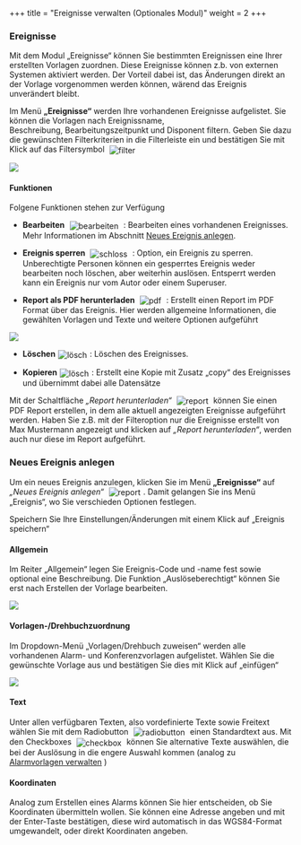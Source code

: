 +++
title = "Ereignisse verwalten (Optionales Modul)"
weight = 2
+++

### Ereignisse

Mit dem Modul „Ereignisse“ können Sie bestimmten Ereignissen eine Ihrer erstellten Vorlagen zuordnen. Diese Ereignisse können z.b. von 
externen Systemen aktiviert werden. Der Vorteil dabei ist, das Änderungen direkt an der Vorlage vorgenommen werden können, wärend das
Ereignis unverändert bleibt.


Im Menü **„Ereignisse“** werden Ihre vorhandenen Ereignisse aufgelistet. Sie können die Vorlagen nach Ereignissname,  
Beschreibung, Bearbeitungszeitpunkt und Disponent filtern. Geben Sie dazu die gewünschten Filterkriterien in die Filterleiste ein 
und bestätigen Sie mit Klick auf das Filtersymbol 
<img src="/img/filtersymbol.png" alt="filter" style='vertical-align:middle;display:inline;margin:0px 5px; '>

![](/img/zusatzmodule_ereignisse.png?classes=shadow)

<a name="funktionen"></a>
#### Funktionen

Folgene Funktionen stehen zur Verfügung

 - **Bearbeiten** <img src="/img/bearbeitungsicon.png" alt="bearbeiten" style='vertical-align:middle;display:inline;margin:0px 5px; '> : 
 Bearbeiten eines vorhandenen Ereignisses. Mehr Informationen im Abschnitt [Neues Ereignis anlegen](#neues_ereignis_anlegen).
 
 - **Ereignis sperren** <img src="/img/schlosssymbol.png" alt="schloss" style='vertical-align:middle;display:inline;margin:0px 5px; '> : 
 Option, ein Ereignis zu sperren. Unberechtigte Personen können ein gesperrtes Ereignis weder bearbeiten noch löschen, aber weiterhin auslösen. Entsperrt werden kann ein Ereignis nur vom Autor oder einem Superuser.
 
 - **Report als PDF herunterladen** <img src="/img/pdfsymbol.png" alt="pdf" style='vertical-align:middle;display:inline;margin:0px 5px; '> : Erstellt einen Report im PDF Format über das Ereignis. 
 Hier werden allgemeine Informationen, die gewählten Vorlagen und Texte und weitere Optionen aufgeführt
 
 ![](/img/zusatzmodule_ereignisse_report.png?width=700px&classes=shadow)
  
 - **Löschen**<img src="/img/loesch-icon.png" alt="lösch" style='vertical-align:middle;display:inline;margin:0px 5px; '>: Löschen des Ereignisses.
 
 - **Kopieren**<img src="/img/kopiersymbol.png" alt="lösch" style='vertical-align:middle;display:inline;margin:0px 5px; '>: Erstellt eine Kopie mit Zusatz „copy“ des Ereignisses  und übernimmt dabei alle Datensätze 



 
Mit der Schaltfläche *„Report herunterladen“* <img src="/img/report_herunterladen.png" alt="report" style='vertical-align:middle;display:inline;margin:0px 5px; '>
 können Sie einen PDF Report erstellen, in dem alle aktuell angezeigten Ereignisse aufgeführt werden. Haben Sie z.B. mit der Filteroption nur die Ereignisse erstellt von Max Mustermann angezeigt 
und klicken auf *„Report herunterladen“*, werden auch nur diese im Report aufgeführt.




<a name="neues_ereignis_anlegen"></a>
### Neues Ereignis anlegen

Um ein neues Ereignis anzulegen, klicken Sie im Menü **„Ereignisse“** auf *„Neues Ereignis anlegen“* <img src="/img/zusatzmodule_ereignisse_neu_anlegen.png" alt="report" style='vertical-align:middle;display:inline;margin:0px 5px; '>.
Damit gelangen Sie ins Menü „Ereignis“, wo Sie verschieden Optionen festlegen.   
  
Speichern Sie Ihre Einstellungen/Änderungen mit einem Klick auf „Ereignis speichern“


<a name="allgemein"></a>
#### Allgemein

Im Reiter „Allgemein“ legen Sie Ereignis-Code und -name fest sowie optional eine Beschreibung. 
Die Funktion „Auslöseberechtigt“ können Sie erst nach Erstellen der Vorlage bearbeiten. 

![](/img/zusatzmodule_ereignisse_allgemein.png?classes=shadow)


<a name="vorlagenzuordnung"></a>
#### Vorlagen-/Drehbuchzuordnung

Im Dropdown-Menü „Vorlagen/Drehbuch zuweisen“ werden alle vorhandenen Alarm- und Konferenzvorlagen aufgelistet. Wählen Sie die gewünschte Vorlage aus und bestätigen Sie dies mit Klick auf „einfügen“

 
![](/img/zusatzmodule_ereignisse_vorlagenzuordnung.png?classes=shadow)





<a name="text"></a>
#### Text

Unter allen verfügbaren Texten, also vordefinierte Texte sowie Freitext wählen Sie mit dem Radiobutton <img src="/img/auswahl_rund.png" alt="radiobutton" style='vertical-align:middle;display:inline;margin:0px 5px; '>
einen Standardtext aus. Mit den Checkboxes <img src="/img/auswahl_eckig.png" alt="checkbox" style='vertical-align:middle;display:inline;margin:0px 5px; '>
können Sie alternative Texte auswählen, die bei der Auslösung in die engere Auswahl kommen \(analog zu [Alarmvorlagen verwalten](/de/mutieren/zusatzmodule/alarmvorlagen-verwalten/#text) \)



<a name="koordinaten"></a>
#### Koordinaten

Analog zum Erstellen eines Alarms können Sie hier entscheiden, ob Sie Koordinaten übermitteln wollen. Sie können eine Adresse angeben und mit 
der Enter-Taste bestätigen, diese wird automatisch in das WGS84-Format umgewandelt, oder direkt Koordinaten angeben.

